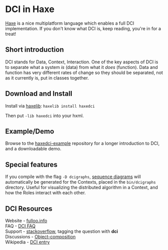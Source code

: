 # DCI in Haxe
[Haxe](http://haxe.org) is a nice multiplatform language which enables a full DCI implementation. If you don't know what DCI is, keep reading, you're in for a treat!

## Short introduction
DCI stands for Data, Context, Interaction. One of the key aspects of DCI is to separate what a system *is* (data) from what it *does* (function). Data and function has very different rates of change so they should be separated, not as it currently is, put in classes together.

## Download and Install
Install via [haxelib](http://haxe.org/doc/haxelib/using_haxelib):
`haxelib install haxedci`

Then put `-lib haxedci` into your hxml.

## Example/Demo
Browse to the [haxedci-example](https://github.com/ciscoheat/haxedci-example) repository for a longer introduction to DCI, and a downloadable demo.

## Special features
If you compile with the flag `-D dcigraphs`, [sequence diagrams](http://en.wikipedia.org/wiki/Sequence_diagram) will automatically be generated for the Contexts, placed in the `bin/dcigraphs` directory. Useful for visualizing the distributed algorithm in a Context, and how the Roles interact with each other.

## DCI Resources
Website - [fulloo.info](http://fulloo.info) <br>
FAQ - [DCI FAQ](http://fulloo.info/doku.php?id=faq) <br>
Support - [stackoverflow](http://stackoverflow.com/questions/tagged/dci), tagging the question with **dci** <br>
Discussions - [Object-composition](https://groups.google.com/forum/?fromgroups#!forum/object-composition) <br>
Wikipedia - [DCI entry](http://en.wikipedia.org/wiki/Data,_Context,_and_Interaction)
